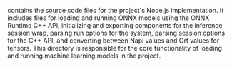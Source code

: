 contains the source code files for the project's Node.js implementation. It includes files for loading and running ONNX models using the ONNX Runtime C++ API, initializing and exporting components for the inference session wrap, parsing run options for the system, parsing session options for the C++ API, and converting between Napi values and Ort values for tensors. This directory is responsible for the core functionality of loading and running machine learning models in the project.